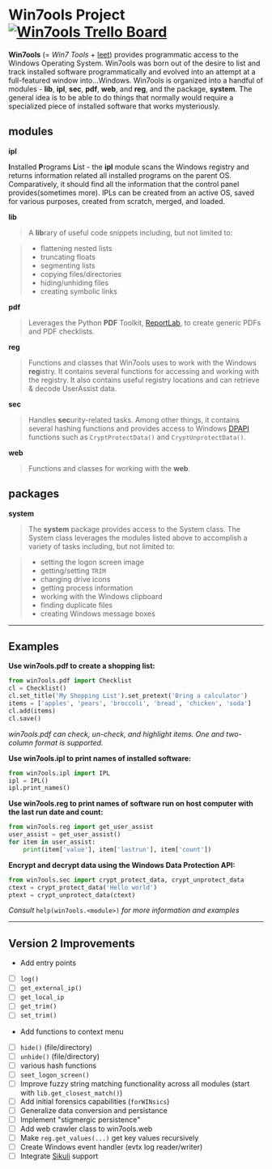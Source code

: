 Win7ools Project [![Win7ools Trello Board](https://img.shields.io/badge/Win7ools-Trello-blue.svg)](https://trello.com/b/L1NgahDj/win7ools)
================

**Win7ools** (= *Win7 Tools* + [leet][leet]) provides programmatic access to the Windows
Operating System. Win7ools was born out of the desire to list and track installed software 
programmatically and evolved into an attempt at a full-featured window into...Windows.  Win7ools 
is organized into a handful of modules - **lib**, **ipl**, **sec**, **pdf**, **web**, and **reg**, 
and the package, **system**.  The general idea is to be able to do things that normally would require
a specialized piece of installed software that works mysteriously.

modules
-------
**ipl**
  
 <b>I</b>nstalled <b>P</b>rograms <b>L</b>ist - the **ipl** module scans the Windows registry and returns
 information related all installed programs on the parent OS.  Comparatively, it should
 find all the information that the control panel provides(sometimes more).  IPLs can be created
 from an active OS, saved for various purposes, created from scratch, merged, and loaded.

**lib**

> A <b>lib</b>rary of useful code snippets including, but not limited to:

>    - flattening nested lists
>    - truncating floats
>    - segmenting lists
>    - copying files/directories
>    - hiding/unhiding files
>    - creating symbolic links

**pdf**

> Leverages the Python **PDF** Toolkit, [ReportLab][pdf], to create generic PDFs and PDF checklists.

**reg**

> Functions and classes that Win7ools uses to work with the Windows <b>reg</b>istry.  It contains several functions
  for accessing and working with the registry.  It also contains useful registry locations and 
  can retrieve & decode UserAssist data.

**sec**

> Handles <b>sec</b>urity-related tasks.  Among other things, it contains several hashing functions
  and provides access to Windows [DPAPI][dpapi] functions such as `CryptProtectData()` and `CryptUnprotectData()`.

**web**

> Functions and classes for working with the **web**.

packages
--------
**system**

> The **system** package provides access to the System class.  The System class leverages the modules listed above
  to accomplish a variety of tasks including, but not limited to:

>    - setting the logon screen image
>    - getting/setting `TRIM`
>    - changing drive icons
>    - getting process information
>    - working with the Windows clipboard
>    - finding duplicate files
>    - creating Windows message boxes

------------------------------------------------------------------------------------------------------------------

Examples
--------

**Use win7ools.pdf to create a shopping list:**
```python
from win7ools.pdf import Checklist
cl = Checklist()
cl.set_title('My Shopping List').set_pretext('Bring a calculator')
items = ['apples', 'pears', 'broccoli', 'bread', 'chicken', 'soda']
cl.add(items)
cl.save()
```
*win7ools.pdf can check, un-check, and highlight items.  One and two-column format is supported.*

**Use win7ools.ipl to print names of installed software:**
```python
from win7ools.ipl import IPL
ipl = IPL()  
ipl.print_names()
```

**Use win7ools.reg to print names of software run on host computer with the last run date and count:**
```python
from win7ools.reg import get_user_assist
user_assist = get_user_assist()
for item in user_assist:
    print(item['value'], item['lastrun'], item['count'])
```

**Encrypt and decrypt data using the Windows Data Protection API:**
```python    
from win7ools.sec import crypt_protect_data, crypt_unprotect_data
ctext = crypt_protect_data('Hello world')
ptext = crypt_unprotect_data(ctext)
```

*Consult* `help(win7ools.<module>)` *for more information and examples*

------------------------------------------------------------------------------------------------------------------

Version 2 Improvements
----------------------

- Add entry points
 - [ ] `log()`
 - [ ] `get_external_ip()`
 - [ ] `get_local_ip`
 - [ ] `get_trim()`
 - [ ] `set_trim()`
- Add functions to context menu
 - [ ] `hide()` (file/directory)
 - [ ] `unhide()` (file/directory)
 - [ ] various hash functions
 - [ ] `seet_logon_screen()`
- [ ] Improve fuzzy string matching functionality across all modules (start with `lib.get_closest_match()`)
- [ ] Add initial forensics capabilities (`forWINsics`)
- [ ] Generalize data conversion and persistance
- [ ] Implement "stigmergic persistence"
- [ ] Add web crawler class to win7ools.web
- [ ] Make `reg.get_values(...)` get key values recursively
- [ ] Create Windows event handler (evtx log reader/writer)
- [ ] Integrate [Sikuli][sikuli] support

[leet]: https://en.wikipedia.org/wiki/Leet
[pdf]: http://www.reportlab.com/opensource/
[dpapi]: http://msdn.microsoft.com/en-us/library/ms995355.aspx
[sikuli]: http://www.sikuli.org/
